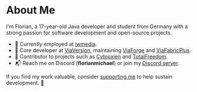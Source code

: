 # About Me  

I'm Florian, a 17-year-old Java developer and student from Germany with a strong passion for software development and open-source projects.  

- 💼 Currently employed at [iwmedia](https://github.com/iwmedia).  
- 🔧 Core developer at [ViaVersion](https://github.com/ViaVersion), maintaining [ViaForge](https://github.com/ViaVersion/ViaForge) and [ViaFabricPlus](https://github.com/ViaVersion/ViaFabricPlus).  
- 📌 Contributor to projects such as [Cytooxien](https://cytooxien.de/) and [TotalFreedom](https://totalfreedom.me/).  
- 📬 Reach me on Discord (**florianmichael**) or join my [Discord server](https://discord.gg/97GXQxuf7W).  

If you find my work valuable, consider [supporting me](https://florianmichael.de/donate) to help sustain development. 🚀
